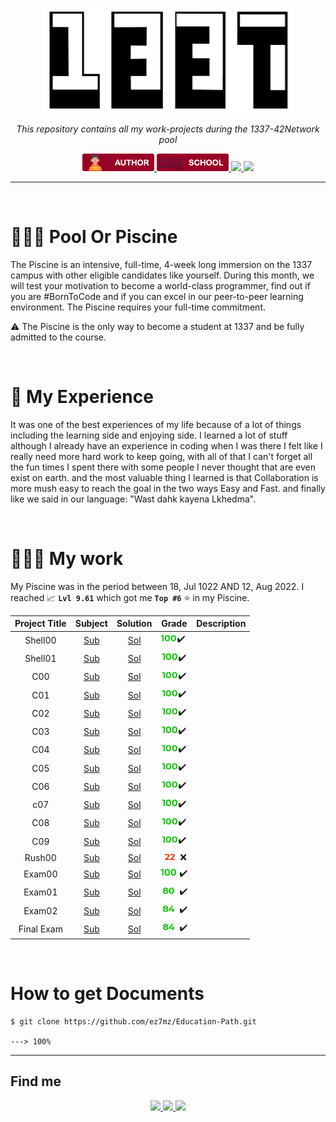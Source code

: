 <p align="center">
  <img src="./srcs/assets/1337-banner.png" alt="Banner" width="400px">
</p>

<p align="center">
    <em>This repository contains all my work-projects during the 1337-42Network pool</em>
</p>

<p align="center">
  <a href="https://ez7mz.me" target="_blank">
        <img src="./srcs/assets/badge-author.png" alt="School">
  </a>
  <a href="https://ensak.usms.ac.ma/ensak/" target="_blank">
        <img src="./srcs/assets/badge-school.png" alt="School">
  </a>
  <a href="https://www.linkedin.com/in/ez7mz/" target="_blank">
    <img src="https://img.shields.io/badge/linkedin-%230077B5.svg?style=for-the-badge&logo=linkedin&logoColor=white">
  </a>
  <a href="https://www.instagram.com/ez7m.z/" target="_blank">
    <img src="https://img.shields.io/badge/Instagram-%23E4405F.svg?style=for-the-badge&logo=Instagram&logoColor=white">
  </a>
</p>

---
<br>

# 🏊🏻‍♂️ Pool Or Piscine
The Piscine is an intensive, full-time, 4-week long immersion on the 1337 campus with other eligible candidates like yourself. During this month, we will test your motivation to become a world-class programmer, find out if you are #BornToCode and if you can excel in our peer-to-peer learning environment. The Piscine requires your full-time commitment.

⚠️ The Piscine is the only way to become a student at 1337 and be fully admitted to the course.

<br>

# 🎲 My Experience
It was one of the best experiences of my life because of a lot of things including the learning side and enjoying side. I learned a lot of stuff although I already have an experience in coding when I was there I felt like I really need more hard work to keep going, with all of that I can't forget all the fun times I spent there with some people I never thought that are even exist on earth. and the most valuable thing I learned is that Collaboration is more mush easy to reach the goal in the two ways Easy and Fast. and finally like we said in our language:  "Wast dahk kayena Lkhedma".

<br>

# 👨🏻‍💻 My work
My Piscine was in the period between 18, Jul 1022 AND 12, Aug 2022. I reached 📈 **`Lvl 9.61`** which got me **`Top #6`** ⭐ in my Piscine.

<div align="center">
    <table width=100%>
        <thead border=1>
            <th>Project Title</th>
            <th>Subject</th>
            <th>Solution</th>
            <th>Grade</th>
            <th>Description</th>
        </thead>
        <tr>
            <td align="center">Shell00</td>
            <td align="center"> <a href="">Sub</a> </td>
            <td align="center"> <a href="">Sol</a> </td>
            <td ><img src="./srcs/assets/grade/100.png" width="26px">✔️</td>
            <td align="center"></td>
        </tr>
        <tr>
            <td align="center">Shell01</td>
            <td align="center"> <a href="">Sub</a> </td>
            <td align="center"> <a href="">Sol</a> </td>
            <td align="center"><img src="./srcs/assets/grade/100.png" width="26px">✔️</td>
            <td align="center"></td>
        </tr>
        <tr>
            <td align="center">C00</td>
            <td align="center"> <a href="">Sub</a> </td>
            <td align="center"> <a href="">Sol</a> </td>
            <td align="center"><img src="./srcs/assets/grade/100.png" width="26px">✔️</td>
            <td align="center"></td>
        </tr>
        <tr>
            <td align="center">C01</td>
            <td align="center"> <a href="">Sub</a> </td>
            <td align="center"> <a href="">Sol</a> </td>
            <td align="center"><img src="./srcs/assets/grade/100.png" width="26px">✔️</td>
            <td align="center"></td>
        </tr>
        <tr>
            <td align="center">C02</td>
            <td align="center"> <a href="">Sub</a> </td>
            <td align="center"> <a href="">Sol</a> </td>
            <td align="center"><img src="./srcs/assets/grade/100.png" width="26px">✔️</td>
            <td align="center"></td>
        </tr>
        <tr>
            <td align="center">C03</td>
            <td align="center"> <a href="">Sub</a> </td>
            <td align="center"> <a href="">Sol</a> </td>
            <td align="center"><img src="./srcs/assets/grade/100.png" width="26px">✔️</td>
            <td align="center"></td>
        </tr>
        <tr>
            <td align="center">C04</td>
            <td align="center"> <a href="">Sub</a> </td>
            <td align="center"> <a href="">Sol</a> </td>
            <td align="center"><img src="./srcs/assets/grade/100.png" width="26px">✔️</td>
            <td align="center"></td>
        </tr>
        <tr>
            <td align="center">C05</td>
            <td align="center"> <a href="">Sub</a> </td>
            <td align="center"> <a href="">Sol</a> </td>
            <td align="center"><img src="./srcs/assets/grade/100.png" width="26px">✔️</td>
            <td align="center"></td>
        </tr>
        <tr>
            <td align="center">C06</td>
            <td align="center"> <a href="">Sub</a> </td>
            <td align="center"> <a href="">Sol</a> </td>
            <td align="center"><img src="./srcs/assets/grade/100.png" width="26px">✔️</td>
            <td align="center"></td>
        </tr>
        <tr>
            <td align="center">c07</td>
            <td align="center"> <a href="">Sub</a> </td>
            <td align="center"> <a href="">Sol</a> </td>
            <td align="center"><img src="./srcs/assets/grade/100.png" width="26px">✔️</td>
            <td align="center"></td>
        </tr>
        <tr>
            <td align="center">C08</td>
            <td align="center"> <a href="">Sub</a> </td>
            <td align="center"> <a href="">Sol</a> </td>
            <td align="center"><img src="./srcs/assets/grade/100.png" width="26px">✔️</td>
            <td align="center"></td>
        </tr>
        <tr>
            <td align="center">C09</td>
            <td align="center"> <a href="">Sub</a> </td>
            <td align="center"> <a href="">Sol</a> </td>
            <td align="center"><img src="./srcs/assets/grade/100.png" width="26px">✔️</td>
            <td align="center"></td>
        </tr>
        <tr>
            <td align="center">Rush00</td>
            <td align="center"> <a href="">Sub</a> </td>
            <td align="center"> <a href="">Sol</a> </td>
            <td align="center"><img src="./srcs/assets/grade/22.png" width="26px"> ❌</td>
            <td align="center"></td>
        </tr>
        <tr>
            <td align="center">Exam00</td>
            <td align="center"> <a href="">Sub</a> </td>
            <td align="center"> <a href="">Sol</a> </td>
            <td align="center"><img src="./srcs/assets/grade/100.png" width="26px"> ✔️</td>
            <td align="center"></td>
        </tr>
        <tr>
            <td align="center">Exam01</td>
            <td align="center"> <a href="">Sub</a> </td>
            <td align="center"> <a href="">Sol</a> </td>
            <td align="center"><img src="./srcs/assets/grade/80.png" width="26px"> ✔️</td>
            <td align="center"></td>
        </tr>
        <tr>
            <td align="center">Exam02</td>
            <td align="center"> <a href="">Sub</a> </td>
            <td align="center"> <a href="">Sol</a> </td>
            <td align="center"><img src="./srcs/assets/grade/84.png" width="26px"> ✔️</td>
            <td align="center"></td>
        </tr>
        <tr>
            <td align="center">Final Exam</td>
            <td align="center"> <a href="">Sub</a> </td>
            <td align="center"> <a href="">Sol</a> </td>
            <td align="center"><img src="./srcs/assets/grade/84.png" width="26px"> ✔️</td>
            <td align="center"></td>
        </tr>
    </table>
</div>

<br>

# How to get Documents
<div class="termy">

```console
$ git clone https://github.com/ez7mz/Education-Path.git

---> 100%
```

</div>

---

## Find me

<p align="center">
  <a href="mailto:mesrarhamza48@gmail.com" target="_blank">
    <img src="https://img.shields.io/badge/Gmail-D14836?style=for-the-badge&logo=gmail&logoColor=white">
  </a>
  <a href="https://twitter.com/ez7mz" target="_blank">
    <img src="https://img.shields.io/badge/Twitter-%231DA1F2.svg?style=for-the-badge&logo=Twitter&logoColor=white">
  </a>
  <a href="https://discordapp.com/users/ez7mz#4781" target="_blank">
    <img src="https://img.shields.io/badge/%3CServer%3E-%237289DA.svg?style=for-the-badge&logo=discord&logoColor=white">
  </a>
</p>
 
